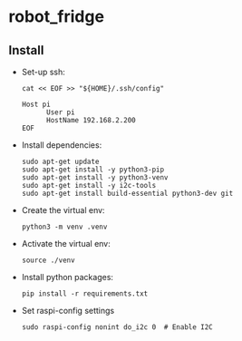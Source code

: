 # robot_fridge

## Install

- Set-up ssh:

      cat << EOF >> "${HOME}/.ssh/config"

      Host pi
            User pi
            HostName 192.168.2.200
      EOF

- Install dependencies:

      sudo apt-get update
      sudo apt-get install -y python3-pip
      sudo apt-get install -y python3-venv
      sudo apt-get install -y i2c-tools
      sudo apt-get install build-essential python3-dev git

- Create the virtual env:

      python3 -m venv .venv

- Activate the virtual env:

      source ./venv

- Install python packages:

      pip install -r requirements.txt


- Set raspi-config settings

      sudo raspi-config nonint do_i2c 0  # Enable I2C
